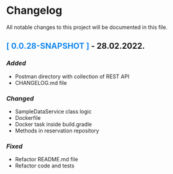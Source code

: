 Changelog
=======

All notable changes to this project will be documented in this file.

##  <span style="color: #1589F0">[ 0.0.28-SNAPSHOT ]</span> - 28.02.2022.

### *Added*

- Postman directory with collection of REST API
- CHANGELOG.md file

### *Changed*

- SampleDataService class logic
- Dockerfile
- Docker task inside build.gradle
- Methods in reservation repository

### *Fixed*

- Refactor README.md file
- Refactor code and tests 

